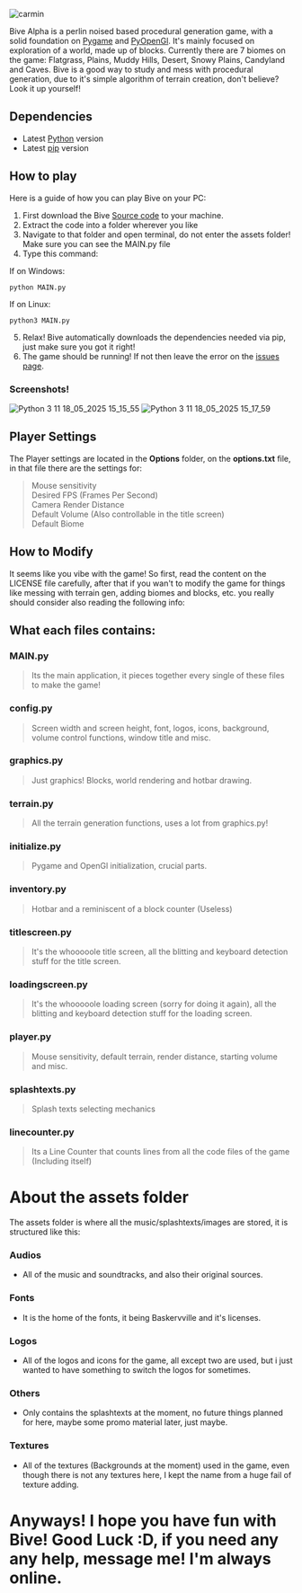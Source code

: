 ![carmin](https://github.com/user-attachments/assets/b5690853-ccaf-4b2e-833e-96c6119a789c)

Bive Alpha is a perlin noised based procedural generation game, with a solid foundation on [Pygame](https://pygame.org/) and [PyOpenGl](https://pyopengl.sourceforge.net/). It's mainly focused on exploration of a world, made up of blocks. Currently there are 7 biomes on the game: Flatgrass, Plains, Muddy Hills, Desert, Snowy Plains, Candyland and Caves.
Bive is a good way to study and mess with procedural generation, due to it's simple algorithm of terrain creation, don't believe? Look it up yourself!

## Dependencies
  - Latest [Python](https://www.python.org/downloads/) version  
  - Latest [pip](https://pypi.org/project/pip/) version

## How to play 
Here is a guide of how you can play Bive on your PC:

  1. First download the Bive [Source code](https://github.com/gabrielmchiapetti/BiveAlpha/releases) to your machine.
  2. Extract the code into a folder wherever you like
  3. Navigate to that folder and open terminal, do not enter the assets folder! Make sure you can see the MAIN.py file
  4. Type this command:

If on Windows:
```
python MAIN.py
```

If on Linux:
```
python3 MAIN.py
```

  5. Relax! Bive automatically downloads the dependencies needed via pip, just make sure you got it right!
  6. The game should be running! If not then leave the error on the [issues page](https://github.com/gabrielmchiapetti/BiveAlpha/issues).

### Screenshots!

![Python 3 11 18_05_2025 15_15_55](https://github.com/user-attachments/assets/cdf59a36-0b67-488b-8a97-a5fb28ad524f)
![Python 3 11 18_05_2025 15_17_59](https://github.com/user-attachments/assets/612f21af-c83e-4b7b-bda2-df6c7e394148)

## Player Settings
The Player settings are located in the **Options** folder, on the **options.txt** file, in that file there are the settings for:

> Mouse sensitivity  
> Desired FPS (Frames Per Second)  
> Camera Render Distance  
> Default Volume (Also controllable in the title screen)  
> Default Biome  

## How to Modify

It seems like you vibe with the game! So first, read the content on the LICENSE file carefully, after that if you wan't to modify the game for things like messing with terrain gen, adding biomes and blocks, etc. you really should consider also reading the following info:

## What each files contains:

### MAIN.py
> Its the main application, it pieces together every single of these files to make the game!

### config.py
> Screen width and screen height, font, logos, icons, background, volume control functions, window title and misc.

### graphics.py
> Just graphics! Blocks, world rendering and hotbar drawing.

### terrain.py
> All the terrain generation functions, uses a lot from graphics.py!

### initialize.py
> Pygame and OpenGl initialization, crucial parts.

### inventory.py
> Hotbar and a reminiscent of a block counter (Useless)
> 
### titlescreen.py
> It's the whooooole title screen, all the blitting and keyboard detection stuff for the title screen.

### loadingscreen.py
> It's the whooooole loading screen  (sorry for doing it again), all the blitting and keyboard detection stuff for the loading screen.

### player.py
> Mouse sensitivity, default terrain, render distance, starting volume and misc.

### splashtexts.py
> Splash texts selecting mechanics

### linecounter.py
> Its a Line Counter that counts lines from all the code files of the game (Including itself)

# About the assets folder
The assets folder is where all the music/splashtexts/images are stored, it is structured like this:

### Audios
  * All of the music and soundtracks, and also their original sources.
    
### Fonts
  * It is the home of the fonts, it being Baskervville and it's licenses.
    
### Logos
  * All of the logos and icons for the game, all except two are used, but i just wanted to have something to switch the logos for sometimes.  

### Others
  * Only contains the splashtexts at the moment, no future things planned for here, maybe some promo material later, just maybe.

### Textures
  * All of the textures (Backgrounds at the moment) used in the game, even though there is not any textures here, I kept the name from a huge fail of texture adding.

# Anyways! I hope you have fun with Bive! Good Luck :D, if you need any any help, message me! I'm always online.
